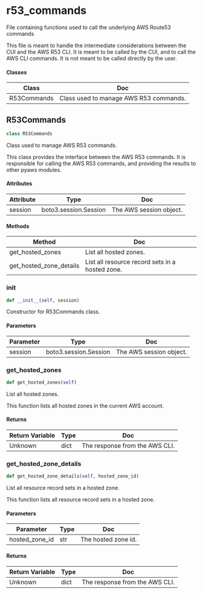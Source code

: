 # r53_commands

File containing functions used to call the underlying AWS Route53 commands



This file is meant to handle the intermediate considerations between the
CUI and the AWS R53 CLI. It is meant to be called by the CUI, and to call the
AWS CLI commands. It is not meant to be called directly by the user.

#### Classes

 Class  | Doc
-----|-----
 R53Commands | Class used to manage AWS R53 commands.




## R53Commands

```python
class R53Commands
```

Class used to manage AWS R53 commands.



This class provides the interface between the AWS R53 commands. 
It is responsible for calling the AWS R53 commands, and providing
the results to other pyaws modules.


#### Attributes

 Attribute  | Type  | Doc
-----|----------|-----
 session  |  boto3.session.Session | The AWS session object.

#### Methods

 Method  | Doc
-----|-----
 get_hosted_zones | List all hosted zones.
 get_hosted_zone_details | List all resource record sets in a hosted zone.




### __init__

```python
def __init__(self, session)
```

Constructor for R53Commands class.




#### Parameters

 Parameter  | Type  | Doc
-----|----------|-----
 session  |  boto3.session.Session | The AWS session object.





### get_hosted_zones

```python
def get_hosted_zones(self)
```

List all hosted zones.



This function lists all hosted zones in the current AWS account.


#### Returns

 Return Variable  | Type  | Doc
-----|----------|-----
 Unknown | dict | The response from the AWS CLI.





### get_hosted_zone_details

```python
def get_hosted_zone_details(self, hosted_zone_id)
```

List all resource record sets in a hosted zone.



This function lists all resource record sets in a hosted zone.


#### Parameters

 Parameter  | Type  | Doc
-----|----------|-----
 hosted_zone_id  |  str | The hosted zone id.

#### Returns

 Return Variable  | Type  | Doc
-----|----------|-----
 Unknown | dict | The response from the AWS CLI.








